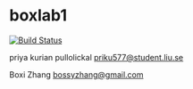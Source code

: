 # boxlab1
[![Build Status](https://travis-ci.org/priku577/boxlab1.svg?branch=master)](https://travis-ci.org/priku577/boxlab1)

priya kurian pullolickal
priku577@student.liu.se



Boxi Zhang 
bossyzhang@gmail.com
